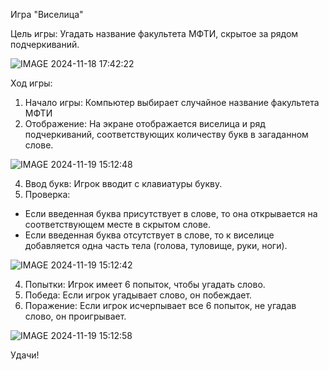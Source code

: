 Игра "Виселица"

Цель игры: Угадать название факультета МФТИ, 
скрытое за рядом подчеркиваний.

![IMAGE 2024-11-18 17:42:22](https://github.com/user-attachments/assets/e4e3121c-9744-461f-b2d8-8aae88f782c2)

Ход игры:

1. Начало игры: Компьютер выбирает случайное название факультета МФТИ
2. Отображение: На экране отображается виселица и ряд подчеркиваний, 
соответствующих количеству букв в загаданном слове.

![IMAGE 2024-11-19 15:12:48](https://github.com/user-attachments/assets/01e290a4-4c17-4e67-a8c9-f23677ab4e01)

4. Ввод букв: Игрок вводит с клавиатуры букву.
5. Проверка:
  * Если введенная буква присутствует в слове, то она открывается 
  на соответствующем месте в скрытом слове. 
  * Если введенная буква отсутствует в слове, то к виселице 
  добавляется одна часть тела (голова, туловище, руки, ноги).

![IMAGE 2024-11-19 15:12:42](https://github.com/user-attachments/assets/43f33ec8-16d9-4d7f-b811-075b8b6d12e7)

4. Попытки: Игрок имеет 6 попыток, чтобы угадать слово. 
5. Победа: Если игрок угадывает слово, он побеждает.
6. Поражение: Если игрок исчерпывает все 6 попыток, не угадав слово, он проигрывает.

![IMAGE 2024-11-19 15:12:58](https://github.com/user-attachments/assets/526a724f-afc6-4c13-a549-4d58f61c39bb)

Удачи!


